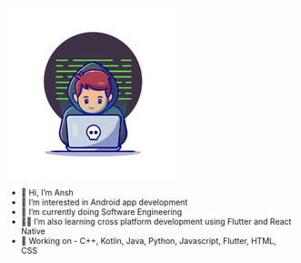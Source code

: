 <img src = "avatar_profile.jpg" width = "300"/> <br>
- 👋 Hi, I’m Ansh
- 🤖 I’m interested in Android app development
- 🌱 I’m currently doing Software Engineering
- 👨‍💻 I’m also learning cross platform development using Flutter and React Native
- 💼 Working on - C++, Kotlin, Java, Python, Javascript, Flutter, HTML, CSS

<!---
anshbajpai/anshbajpai is a ✨ special ✨ repository because its `README.md` (this file) appears on your GitHub profile.
You can click the Preview link to take a look at your changes.
--->
